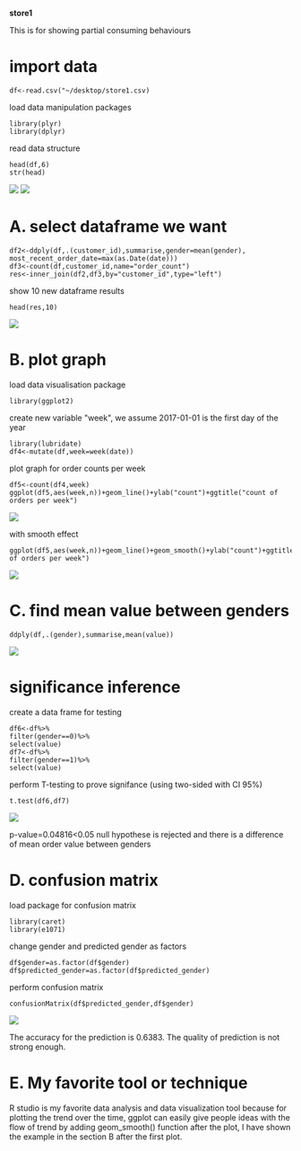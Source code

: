 **store1**

This is for showing partial consuming behaviours

# import data
```
df<-read.csv("~/desktop/store1.csv)
```
load data manipulation packages
```
library(plyr)
library(dplyr)
```
read data structure
```
head(df,6)
str(head)
```
![](https://github.com/alansiu1929/store1/blob/master/head6.png)
![](https://github.com/alansiu1929/store1/blob/master/str.png)

# A. select dataframe we want
```
df2<-ddply(df,.(customer_id),summarise,gender=mean(gender), most_recent_order_date=max(as.Date(date)))
df3<-count(df,customer_id,name="order_count")
res<-inner_join(df2,df3,by="customer_id",type="left")
```
show 10 new dataframe results
```
head(res,10)
```
![](https://github.com/alansiu1929/store1/blob/master/dateframe.png)

# B. plot graph

load data visualisation package
```
library(ggplot2)
```

create new variable "week", we assume 2017-01-01 is the first day of the year
```
library(lubridate)
df4<-mutate(df,week=week(date))
```

plot graph for order counts per week
```
df5<-count(df4,week)
ggplot(df5,aes(week,n))+geom_line()+ylab("count")+ggtitle("count of orders per week")
```
![](https://github.com/alansiu1929/store1/blob/master/Rplot01.png)

with smooth effect
```
ggplot(df5,aes(week,n))+geom_line()+geom_smooth()+ylab("count")+ggtitle("count of orders per week")
```
![](https://github.com/alansiu1929/store1/blob/master/Rplot02.png)

# C. find mean value between genders
```
ddply(df,.(gender),summarise,mean(value))
```
![](https://github.com/alansiu1929/store1/blob/master/mean%20value.png)

# significance inference
create a data frame for testing
```
df6<-df%>%
filter(gender==0)%>%
select(value)
df7<-df%>%
filter(gender==1)%>%
select(value)
```
perform T-testing to prove signifance (using two-sided with CI 95%)
```
t.test(df6,df7)
```
![](https://github.com/alansiu1929/store1/blob/master/t-test.png)

p-value=0.04816<0.05
null hypothese is rejected and there is a difference of mean order value between genders

# D. confusion matrix
load package for confusion matrix
```
library(caret)
library(e1071)
```
change gender and predicted gender as factors
```
df$gender=as.factor(df$gender)
df$predicted_gender=as.factor(df$predicted_gender)
```
perform confusion matrix
```
confusionMatrix(df$predicted_gender,df$gender)
```
![](https://github.com/alansiu1929/store1/blob/master/confusion%20matrix.png)

The accuracy for the prediction is 0.6383. The quality of prediction is not strong enough.

# E. My favorite tool or technique
R studio is my favorite data analysis and data visualization tool because for plotting the trend over the time, ggplot can easily give people ideas with the flow of trend by adding geom_smooth() function after the plot, I have shown the example in the section B after the first plot.
